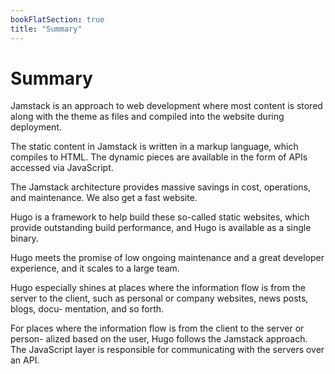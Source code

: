 ```yaml
---
bookFlatSection: true
title: "Summary"
---
```

# Summary

Jamstack is an approach to web development where most content is stored along with the theme as files and compiled into the website during deployment.

The static content in Jamstack is written in a markup language, which compiles  to HTML. The dynamic pieces are available in the form of APIs accessed via JavaScript.

The Jamstack architecture provides massive savings in cost, operations, and maintenance. We also get a fast website.

Hugo is a framework to help build these so-called static websites, which provide outstanding build performance, and Hugo is available as a single binary.

Hugo meets the promise of low ongoing maintenance and a great developer experience, and it scales to a large team.

Hugo especially shines at places where the information flow is from the server to the client, such as personal or company websites, news posts, blogs, docu- mentation, and so forth.

For places where the information flow is from the client to the server or person- alized based on the user, Hugo follows the Jamstack approach. The JavaScript layer is responsible for communicating with the servers over an API.

